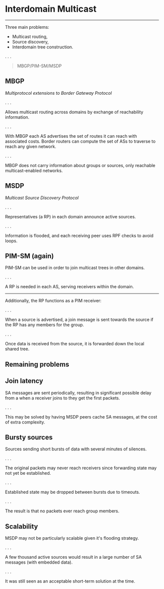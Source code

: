 # Interdomain Multicast

--------

Three main problems:

* Multicast routing,
* Source discovery,
* Interdomain tree construction.

. . .

> MBGP/PIM-SM/MSDP


## MBGP

*Multiprotocol extensions to Border Gateway Protocol*

. . .

Allows multicast routing across domains by exchange of reachability information.

. . .

With MBGP each AS advertises the set of routes it can reach with associated costs.
Border routers can compute the set of ASs to traverse to reach any given network.

. . .

MBGP does not carry information about groups or sources, only reachable
multicast-enabled networks.


## MSDP

*Multicast Source Discovery Protocol*

. . .

Representatives (a RP) in each domain announce active sources.

. . .

Information is flooded, and each receiving peer uses RPF checks to avoid loops.


## PIM-SM (again)

PIM-SM can be used in order to join multicast trees in other domains.

. . .

A RP is needed in each AS, serving receivers within the domain.

--------

Additionally, the RP functions as a PIM receiver:

. . .

When a source is advertised, a join message is sent towards the source if the
RP has any members for the group.

. . .

Once data is received from the source, it is forwarded down the local shared tree.


## Remaining problems


## Join latency

SA messages are sent periodically, resulting in significant possible delay
from a when a receiver joins to they get the first packets.

. . .

This may be solved by having MSDP peers cache SA messages, at the cost of
extra complexity.


## Bursty sources

Sources sending short bursts of data with several minutes of silences.

. . .

The original packets may never reach receivers since forwarding state may not
yet be established.

. . .

Established state may be dropped between bursts due to timeouts.

. . .

The result is that no packets ever reach group members.


## Scalability

MSDP may not be particularly scalable given it's flooding strategy.

. . .

A few thousand active sources would result in a large number of SA messages
(with embedded data).

. . .

It was still seen as an acceptable short-term solution at the time.



